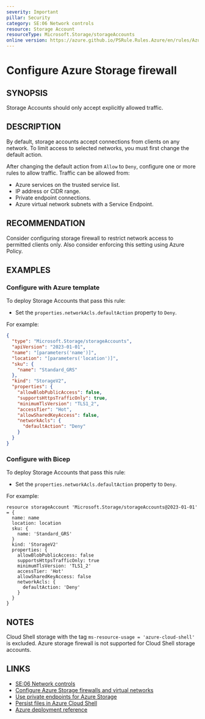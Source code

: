 ```yaml
---
severity: Important
pillar: Security
category: SE:06 Network controls
resource: Storage Account
resourceType: Microsoft.Storage/storageAccounts
online version: https://azure.github.io/PSRule.Rules.Azure/en/rules/Azure.Storage.Firewall/
---
```


# Configure Azure Storage firewall

## SYNOPSIS

Storage Accounts should only accept explicitly allowed traffic.

## DESCRIPTION

By default, storage accounts accept connections from clients on any network.
To limit access to selected networks, you must first change the default action.

After changing the default action from `Allow` to `Deny`, configure one or more rules to allow traffic.
Traffic can be allowed from:

- Azure services on the trusted service list.
- IP address or CIDR range.
- Private endpoint connections.
- Azure virtual network subnets with a Service Endpoint.

## RECOMMENDATION

Consider configuring storage firewall to restrict network access to permitted clients only.
Also consider enforcing this setting using Azure Policy.

## EXAMPLES

### Configure with Azure template

To deploy Storage Accounts that pass this rule:

- Set the `properties.networkAcls.defaultAction` property to `Deny`.

For example:

```json
{
  "type": "Microsoft.Storage/storageAccounts",
  "apiVersion": "2023-01-01",
  "name": "[parameters('name')]",
  "location": "[parameters('location')]",
  "sku": {
    "name": "Standard_GRS"
  },
  "kind": "StorageV2",
  "properties": {
    "allowBlobPublicAccess": false,
    "supportsHttpsTrafficOnly": true,
    "minimumTlsVersion": "TLS1_2",
    "accessTier": "Hot",
    "allowSharedKeyAccess": false,
    "networkAcls": {
      "defaultAction": "Deny"
    }
  }
}
```

### Configure with Bicep

To deploy Storage Accounts that pass this rule:

- Set the `properties.networkAcls.defaultAction` property to `Deny`.

For example:

```bicep
resource storageAccount 'Microsoft.Storage/storageAccounts@2023-01-01' = {
  name: name
  location: location
  sku: {
    name: 'Standard_GRS'
  }
  kind: 'StorageV2'
  properties: {
    allowBlobPublicAccess: false
    supportsHttpsTrafficOnly: true
    minimumTlsVersion: 'TLS1_2'
    accessTier: 'Hot'
    allowSharedKeyAccess: false
    networkAcls: {
      defaultAction: 'Deny'
    }
  }
}
```

<!-- external:avm avm/res/storage/storage-account networkAcls.defaultAction -->

## NOTES

Cloud Shell storage with the tag `ms-resource-usage = 'azure-cloud-shell'` is excluded.
Azure storage firewall is not supported for Cloud Shell storage accounts.

## LINKS

- [SE:06 Network controls](https://learn.microsoft.com/azure/well-architected/security/networking)
- [Configure Azure Storage firewalls and virtual networks](https://learn.microsoft.com/azure/storage/common/storage-network-security)
- [Use private endpoints for Azure Storage](https://learn.microsoft.com/azure/storage/common/storage-private-endpoints)
- [Persist files in Azure Cloud Shell](https://learn.microsoft.com/azure/cloud-shell/persisting-shell-storage)
- [Azure deployment reference](https://learn.microsoft.com/azure/templates/microsoft.storage/storageaccounts)
